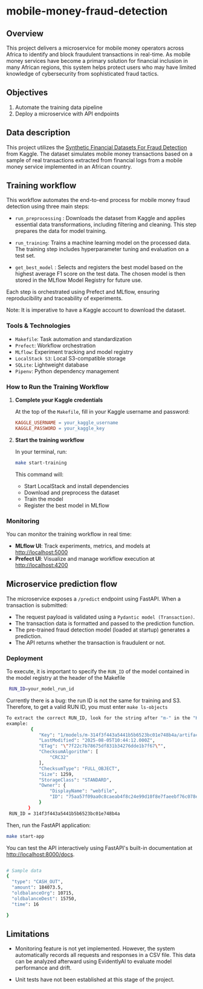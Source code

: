 # mobile-money-fraud-detection

## Overview
This project delivers a microservice for mobile money operators across Africa to identify and block fraudulent transactions in real-time. As mobile money services have become a primary solution for financial inclusion in many African regions, this system helps protect users who may have limited knowledge of cybersecurity from sophisticated fraud tactics.

## Objectives
1. Automate the training data pipeline
2. Deploy a microservice with API endpoints

## Data description 

This project utilizes the [Synthetic Financial Datasets For Fraud Detection](https://www.kaggle.com/datasets/ealaxi/paysim1/data) from Kaggle. The dataset simulates mobile money transactions based on a sample of real transactions extracted from financial logs from a mobile money service implemented in an African country.

## Training workflow 

This workflow automates the end-to-end process for mobile money fraud detection using three main steps:

- `run_preprocessing` : 
Downloads the dataset from Kaggle and applies essential data transformations, including filtering and cleaning. This step prepares the data for model training.

- `run_training`:
Trains a machine learning model on the processed data. The training step includes hyperparameter tuning and evaluation on a test set.

- `get_best_model` : 
Selects and registers the best model based on the highest average F1 score on the test data. The chosen model is then stored in the MLflow Model Registry for future use.

Each step is orchestrated using Prefect and MLflow, ensuring reproducibility and traceability of experiments.

Note: It is imperative to have a Kaggle account to download the dataset.

### Tools & Technologies

- `Makefile`: Task automation and standardization 
- `Prefect`: Workflow orchestration
- `MLflow`: Experiment tracking and model registry
- `LocalStack S3`: Local S3-compatible storage
- `SQLite`: Lightweight database
- `Pipenv`: Python dependency management


### How to Run the Training Workflow

1. **Complete your Kaggle credentials**
   
   At the top of the `Makefile`, fill in your Kaggle username and password:
   ```makefile
   KAGGLE_USERNAME = your_kaggle_username
   KAGGLE_PASSWORD = your_kaggle_key
   ```

2. **Start the training workflow**

   In your terminal, run:
   ```bash
   make start-training
   ```


   This command will:
   - Start LocalStack and install dependencies
   - Download and preprocess the dataset
   - Train the model
   - Register the best model in MLflow

### Monitoring

You can monitor the training workflow in real time:
- **MLflow UI**: Track experiments, metrics, and models at [http://localhost:5000](http://localhost:5000)
- **Prefect UI**: Visualize and manage workflow execution at [http://localhost:4200](http://localhost:4200)


## Microservice prediction flow 

The microservice exposes a `/predict` endpoint using FastAPI. When a transaction is submitted:

- The request payload is validated using a `Pydantic model (Transaction)`.
- The transaction data is formatted and passed to the prediction function.
- The pre-trained fraud detection model (loaded at startup) generates a prediction.
- The API returns whether the transaction is fraudulent or not.

### Deployment

To execute, it is important to specify the `RUN_ID` of the model contained in the model registry at the header of the Makefile

```bash
 RUN_ID=your_model_run_id
```

Currently there is a bug: the run ID is not the same for training and S3. Therefore, to get a valid RUN ID, you must enter `make ls-objects`


```bash
To extract the correct RUN_ID, look for the string after "m-" in the "Key" field from the output of make ls-objects.
example: 
         {
            "Key": "1/models/m-314f3f443a5441b5b6523bc01e748b4a/artifacts/MLmodel",
            "LastModified": "2025-08-05T10:44:12.000Z",
            "ETag": "\"7f22c7b78675df831b34276dde1b7f67\"",
            "ChecksumAlgorithm": [
                "CRC32"
            ],
            "ChecksumType": "FULL_OBJECT",
            "Size": 1259,
            "StorageClass": "STANDARD",
            "Owner": {
                "DisplayName": "webfile",
                "ID": "75aa57f09aa0c8caeab4f8c24e99d10f8e7faeebf76c078efc7c6caea54ba06a"
            }
        }
 RUN_ID = 314f3f443a5441b5b6523bc01e748b4a
```



Then, run the FastAPI application:

```bash
make start-app
```

You can test the API interactively using FastAPI's built-in documentation at [http://localhost:8000/docs](http://localhost:8000/docs).


```bash

# Sample data
{
  "type": "CASH_OUT",
  "amount": 184073.5,
  "oldbalanceOrg": 10715,
  "oldbalanceDest": 15750,
  "time": 16

}
```
## Limitations

- Monitoring feature is not yet implemented. However, the system automatically records all requests and responses in a CSV file. This data can be analyzed afterward using EvidentlyAI to evaluate model performance and drift.

- Unit tests have not been established at this stage of the project.